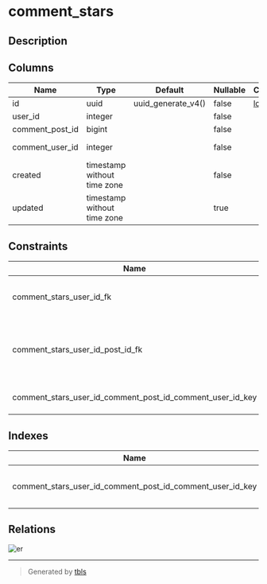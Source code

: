 # comment_stars

## Description

## Columns

| Name            | Type                        | Default            | Nullable | Children        | Parents                                   | Comment |
| --------------- | --------------------------- | ------------------ | -------- | --------------- | ----------------------------------------- | ------- |
| id              | uuid                        | uuid_generate_v4() | false    | [logs](logs.md) |                                           |         |
| user_id         | integer                     |                    | false    |                 |                                           |         |
| comment_post_id | bigint                      |                    | false    |                 | [comments](comments.md)                   |         |
| comment_user_id | integer                     |                    | false    |                 | [users](users.md) [comments](comments.md) |         |
| created         | timestamp without time zone |                    | false    |                 |                                           |         |
| updated         | timestamp without time zone |                    | true     |                 |                                           |         |

## Constraints

| Name                                                      | Type        | Definition                                                                           |
| --------------------------------------------------------- | ----------- | ------------------------------------------------------------------------------------ |
| comment_stars_user_id_fk                                  | FOREIGN KEY | FOREIGN KEY (comment_user_id) REFERENCES users(id)                                   |
| comment_stars_user_id_post_id_fk                          | FOREIGN KEY | FOREIGN KEY (comment_post_id, comment_user_id) REFERENCES comments(post_id, user_id) |
| comment_stars_user_id_comment_post_id_comment_user_id_key | UNIQUE      | UNIQUE (user_id, comment_post_id, comment_user_id)                                   |

## Indexes

| Name                                                      | Definition                                                                                                                                                    |
| --------------------------------------------------------- | ------------------------------------------------------------------------------------------------------------------------------------------------------------- |
| comment_stars_user_id_comment_post_id_comment_user_id_key | CREATE UNIQUE INDEX comment_stars_user_id_comment_post_id_comment_user_id_key ON public.comment_stars USING btree (user_id, comment_post_id, comment_user_id) |

## Relations

![er](comment_stars.png)

---

> Generated by [tbls](https://github.com/Melsoft-Games/tbls)
